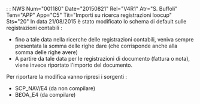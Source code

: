  :  : NWS Num="001180" Date="20150821" Rel="V4R1" Atr="S. Buffoli" Tem="APP" App="C5" Tit="Importi su ricerca registrazioni loocup" Sts="20"
In data 21/08/2015 è stato modificato lo schema di default sulle registrazioni contabili : 

-  fino a tale data nella ricerche delle registrazioni contabili, veniva sempre presentata la somma delle righe dare (che corrisponde anche alla somma delle righe avere) 
-  A partire da tale data per le registrazioni di documento (fattura o nota), viene invece riportato
l'importo del documento.

Per riportare la modifica vanno ripresi i sorgenti : 
-  SCP_NAV/E4 (da non compilare)
-  B£OA_E4 (da compilare)

